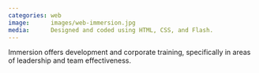```yaml
---
categories: web
image:      images/web-immersion.jpg
media:      Designed and coded using HTML, CSS, and Flash.
---
```

Immersion offers development and corporate training, specifically in areas of
leadership and team effectiveness.
